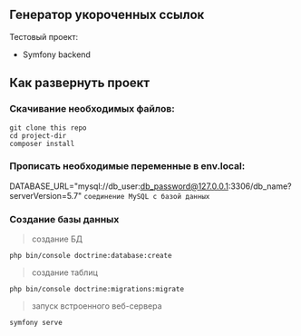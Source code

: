 ## Генератор укороченных ссылок
Тестовый проект:
* Symfony backend

## Как развернуть проект
### Скачивание необходимых файлов:
```shell script
git clone this repo
cd project-dir
composer install
```

### Прописать необходимые переменные в env.local:
DATABASE_URL="mysql://db_user:db_password@127.0.0.1:3306/db_name?serverVersion=5.7" `соединение MySQL c базой данных`

### Создание базы данных
> создание БД
```shell script
php bin/console doctrine:database:create
```
> создание таблиц
```shell script
php bin/console doctrine:migrations:migrate
```

> запуск встроенного веб-сервера
```shell script
symfony serve
